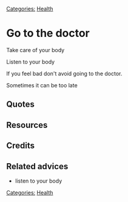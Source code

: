 [Categories:](../Categories/index.md) [Health](../Categories/Health.md)
# Go to the doctor

Take care of your body

Listen to your body

If you feel bad don't avoid going to the doctor.

Sometimes it can be too late

## Quotes

## Resources

## Credits

## Related advices

- listen to your body

[Categories:](../Categories/index.md) [Health](../Categories/Health.md)